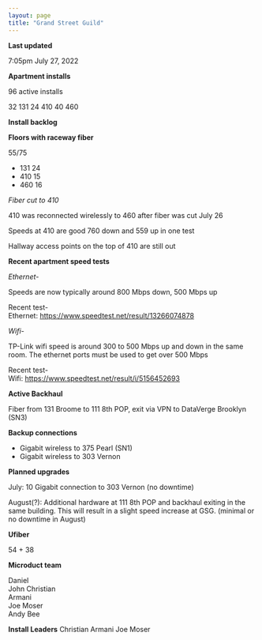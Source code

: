 ```yaml
---
layout: page
title: "Grand Street Guild"
---
```

**Last updated**

7:05pm July 27, 2022

**Apartment installs**

96 active installs

32 131
24 410
40 460

**Install backlog**

**Floors with raceway fiber**

55/75

- 131 24
- 410 15
- 460 16

*Fiber cut to 410*

410 was reconnected wirelessly to 460 after fiber was cut July 26

Speeds at 410 are good 760 down and 559 up in one test

Hallway access points on the top of 410 are still out

**Recent apartment speed tests**

*Ethernet-*

Speeds are now typically around 800 Mbps down, 500 Mbps up  

Recent test-  
Ethernet: https://www.speedtest.net/result/13266074878

*Wifi-*

TP-Link wifi speed is around 300 to 500 Mbps up and down in the same room. The ethernet ports must be used to get over 500 Mbps  

Recent test-  
Wifi: https://www.speedtest.net/result/i/5156452693

**Active Backhaul**

Fiber from 131 Broome to 111 8th POP, exit via VPN to DataVerge Brooklyn (SN3)

**Backup connections**

- Gigabit wireless to 375 Pearl (SN1)
- Gigabit wireless to 303 Vernon

**Planned upgrades**

July: 10 Gigabit connection to 303 Vernon (no downtime)

August(?): Additional hardware at 111 8th POP and backhaul exiting in the same building. This will result in a slight speed increase at GSG. (minimal or no downtime in August)

**Ufiber**

54 + 38

**Microduct team**

Daniel  
John
Christian  
Armani  
Joe Moser  
Andy Bee  

**Install Leaders**
Christian
Armani
Joe Moser


